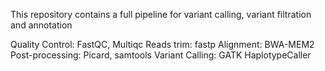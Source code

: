 This repository contains a full pipeline for variant calling, variant filtration and  annotation

Quality Control: FastQC, Multiqc
Reads trim: fastp
Alignment: BWA-MEM2
Post-processing: Picard, samtools
Variant Calling: GATK HaplotypeCaller

